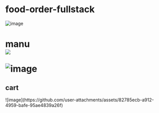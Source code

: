 ﻿# food-order-fullstack

![image](https://github.com/user-attachments/assets/9e194537-a608-4698-af87-153437716984)
<h1> manu<br/>
<img src="https://github.com/user-attachments/assets/4c5c4b58-b473-41c6-93ef-0990385a7bf7"/>

![image](https://github.com/user-attachments/assets/bd2cf2b1-b453-4b5d-b1a6-d7effa56c8ab)

<h2>cart</h2>
![image](https://github.com/user-attachments/assets/82785ecb-a912-4959-bafe-95ae4839a26f)
